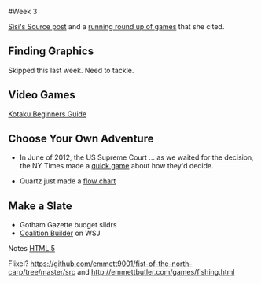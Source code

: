 #Week 3

[Sisi's Source post](http://source.opennews.org/en-US/learning/creating-games-journalism/) and a [running round up of games](http://www.bayreporta.com/newsgame-directory/) that she cited.

## Finding Graphics
Skipped this last week. Need to tackle. 

## Video Games
[Kotaku Beginners Guide](http://kotaku.com/5979539/a-beginners-guide-to-making-your-first-video-game) 

## Choose Your Own Adventure
+ In June of 2012, the US Supreme Court ... as we waited for the decision, the NY Times made a [quick game](http://www.nytimes.com/interactive/2012/06/14/us/how-the-supreme-court-could-rule-on-the-health-care-law.html) about how they'd decide.

+ Quartz just made a [flow chart](http://qz.com/43112/choose-your-own-adventure-to-avoid-the-us-debt-ceiling/)

## Make a Slate
+ Gotham Gazette budget slidrs
+ [Coalition Builder](http://graphics.wsj.com/koalitionsautomat/) on WSJ

Notes 
[HTML 5](http://oreillynet.com/pub/e/2632?imm_mid=0a2782&cmp=em-npa-webcasts-pr-march4)


Flixel? https://github.com/emmett9001/fist-of-the-north-carp/tree/master/src and http://emmettbutler.com/games/fishing.html
